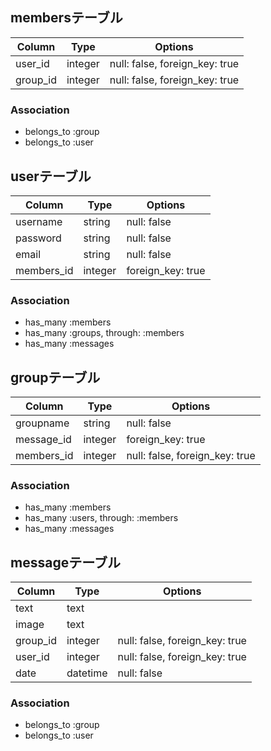 ## membersテーブル

|Column|Type|Options|
|------|----|-------|
|user_id|integer|null: false, foreign_key: true|
|group_id|integer|null: false, foreign_key: true|

### Association
- belongs_to :group
- belongs_to :user

## userテーブル

|Column|Type|Options|
|------|----|-------|
|username|string|null: false|
|password|string|null: false|
|email|string|null: false|
|members_id|integer|foreign_key: true|

### Association
- has_many :members
- has_many :groups, through: :members
- has_many :messages

## groupテーブル

|Column|Type|Options|
|------|----|-------|
|groupname|string|null: false|
|message_id|integer|foreign_key: true|
|members_id|integer|null: false, foreign_key: true|

### Association
- has_many :members
- has_many :users, through: :members
- has_many :messages

## messageテーブル

|Column|Type|Options|
|------|----|-------|
|text|text| |
|image|text| |
|group_id|integer|null: false, foreign_key: true|
|user_id|integer|null: false, foreign_key: true|
|date|datetime|null: false|

### Association
- belongs_to :group
- belongs_to :user
